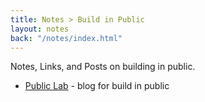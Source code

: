```yaml
---
title: Notes > Build in Public
layout: notes
back: "/notes/index.html"
---
```


Notes, Links, and Posts on building in public.

* [Public Lab](https://publiclab.co/) - blog for build in public